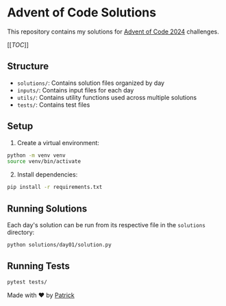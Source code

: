 # Advent of Code Solutions
This repository contains my solutions for [Advent of Code 2024](https://adventofcode.com/) challenges.

[[_TOC_]]

## Structure

- `solutions/`: Contains solution files organized by day
- `inputs/`: Contains input files for each day
- `utils/`: Contains utility functions used across multiple solutions
- `tests/`: Contains test files

## Setup

1. Create a virtual environment:
```bash
python -m venv venv
source venv/bin/activate
```

2. Install dependencies:
```bash
pip install -r requirements.txt
```

## Running Solutions

Each day's solution can be run from its respective file in the `solutions` directory:

```bash
python solutions/day01/solution.py
```

## Running Tests

```bash
pytest tests/
```

Made with ❤️ by [Patrick](https://bento.me/patrick-c)
